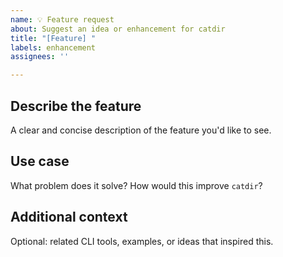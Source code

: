 ```yaml
---
name: 💡 Feature request
about: Suggest an idea or enhancement for catdir
title: "[Feature] "
labels: enhancement
assignees: ''

---
```


## Describe the feature
A clear and concise description of the feature you'd like to see.

## Use case
What problem does it solve? How would this improve `catdir`?

## Additional context
Optional: related CLI tools, examples, or ideas that inspired this.